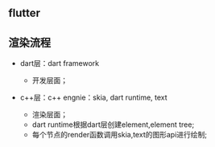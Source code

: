 ## flutter

## 渲染流程

- dart层：dart framework

  - 开发层面；

- c++层：c++ engnie：skia, dart runtime, text
  - 渲染层面；
  - dart runtime根据dart层创建element,element tree;
  - 每个节点的render函数调用skia,text的图形api进行绘制;
